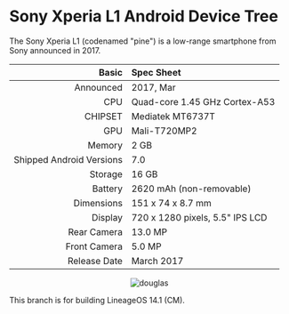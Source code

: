 # Sony Xperia L1 Android Device Tree

The Sony Xperia L1 (codenamed "pine") is a low-range smartphone from Sony announced in 2017.

Basic   | Spec Sheet
-------:|:-------------------------
Announced | 2017, Mar
CPU     | Quad-core 1.45 GHz Cortex-A53
CHIPSET | Mediatek MT6737T
GPU     | Mali-T720MP2
Memory  | 2 GB
Shipped Android Versions | 7.0
Storage | 16 GB
Battery | 2620 mAh (non-removable)
Dimensions | 151 x 74 x 8.7 mm
Display | 720 x 1280 pixels, 5.5" IPS LCD
Rear Camera  | 13.0 MP
Front Camera | 5.0 MP
Release Date | March 2017

<p align="center">
  <img src="https://cnet4.cbsistatic.com/img/_8U1JAAy0LqAwPxvAipDNsCXwk0=/1200x675/2017/03/20/7f0bcd54-61c1-49ba-9cb8-8953914e49e0/sony-xperia-l1-caracteristicas.jpg" alt="douglas"/>
</p>

This branch is for building LineageOS 14.1 (CM).

